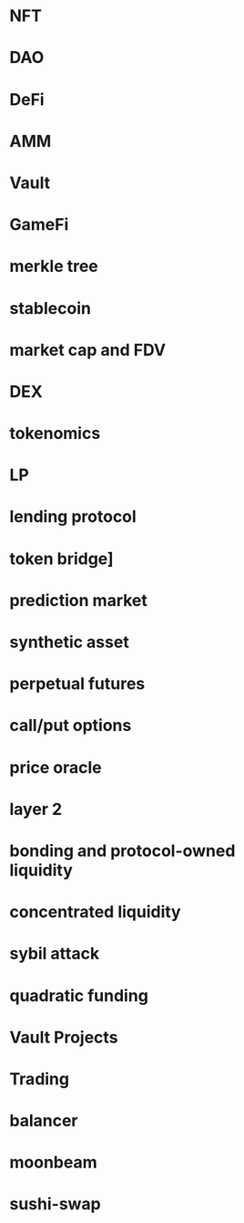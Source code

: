 # NFT

# DAO

# DeFi

# AMM

# Vault

# GameFi

# merkle tree

# stablecoin

# market cap and FDV

# DEX

# tokenomics

# LP

# lending protocol

# token bridge]

# prediction market

# synthetic asset

# perpetual futures

# call/put options

# price oracle

# layer 2

# bonding and protocol-owned liquidity

# concentrated liquidity

# sybil attack

# quadratic funding

# Vault Projects

# Trading

# balancer

# moonbeam

# sushi-swap
